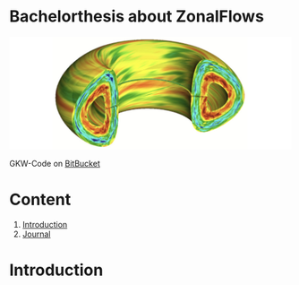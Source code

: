 # Bachelorthesis about ZonalFlows
![alt text](pictures/zonal_flow.jpg)

GKW-Code on [BitBucket](https://bitbucket.org/gkw/gkw/wiki/Home)

# Content

1. [Introduction](https://github.com/ManeLippert/Bachelorthesis-ZonalFlows#introduction)
2. [Journal](https://github.com/ManeLippert/Bachelorthesis-ZonalFlows/blob/main/journal/JOURNAL.md#journal)


# Introduction 